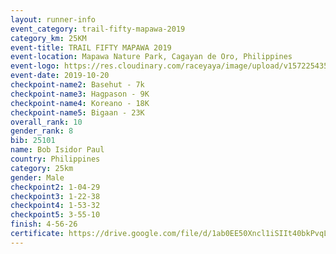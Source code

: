 ```yaml
---
layout: runner-info 
event_category: trail-fifty-mapawa-2019 
category_km: 25KM 
event-title: TRAIL FIFTY MAPAWA 2019  
event-location: Mapawa Nature Park, Cagayan de Oro, Philippines 
event-logo: https://res.cloudinary.com/raceyaya/image/upload/v1572254355/logo/trail-fifty-mapawa_fizjmb.jpg 
event-date: 2019-10-20 
checkpoint-name2: Basehut - 7k 
checkpoint-name3: Hagpason - 9K 
checkpoint-name4: Koreano - 18K 
checkpoint-name5: Bigaan - 23K 
overall_rank: 10
gender_rank: 8
bib: 25101
name: Bob Isidor Paul
country: Philippines
category: 25km
gender: Male
checkpoint2: 1-04-29
checkpoint3: 1-22-38
checkpoint4: 1-53-32
checkpoint5: 3-55-10
finish: 4-56-26
certificate: https://drive.google.com/file/d/1ab0EE50Xncl1iSIIt40bkPvqL283Uu_5/view?usp=sharing
---
```

